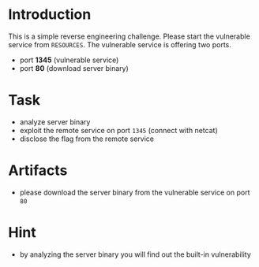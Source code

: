 # Introduction
This is a simple reverse engineering challenge. Please start the vulnerable service from `RESOURCES`. The vulnerable service is offering two ports.
- port **1345** (vulnerable service)
- port **80** (download server binary)

# Task
* analyze server binary 
* exploit the remote service on port `1345` (connect with netcat)
* disclose the flag from the remote service

# Artifacts
* please download the server binary from the vulnerable service on port `80`

# Hint
* by analyzing the server binary you will find out the built-in vulnerability
